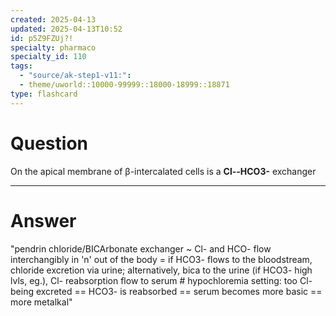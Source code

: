 ```yaml
---
created: 2025-04-13
updated: 2025-04-13T10:52
id: p5Z9FZUj?!
specialty: pharmaco
specialty_id: 110
tags:
  - "source/ak-step1-v11:": 
  - theme/uworld::10000-99999::18000-18999::18871
type: flashcard
---
```


# Question
On the apical membrane of β-intercalated cells is a **Cl--HCO3-** exchanger

---

# Answer
"pendrin chloride/BICArbonate exchanger ~ Cl- and HCO- flow interchangibly in 'n' out of the body = if HCO3- flows to the bloodstream, chloride excretion via urine; alternatively, bica to the urine (if HCO3- high lvls, eg.), Cl- reabsorption flow to serum  # hypochloremia setting: too Cl- being excreted == HCO3- is reabsorbed == serum becomes more basic == more metalkal"